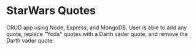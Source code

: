 # StarWars Quotes
CRUD app using Node, Express, and MongoDB. User is able to add any quote, replace "Yoda" quotes with a Darth vader quote, and remove the Darth vader quote.
